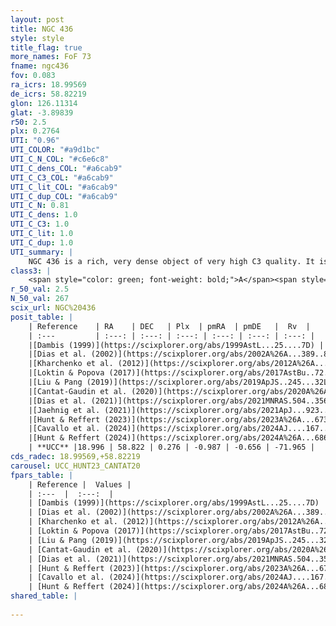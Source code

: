 ```yaml
---
layout: post
title: NGC 436
style: style
title_flag: true
more_names: FoF 73
fname: ngc436
fov: 0.083
ra_icrs: 18.99569
de_icrs: 58.82219
glon: 126.11314
glat: -3.89839
r50: 2.5
plx: 0.2764
UTI: "0.96"
UTI_COLOR: "#a9d1bc"
UTI_C_N_COL: "#c6e6c8"
UTI_C_dens_COL: "#a6cab9"
UTI_C_C3_COL: "#a6cab9"
UTI_C_lit_COL: "#a6cab9"
UTI_C_dup_COL: "#a6cab9"
UTI_C_N: 0.81
UTI_C_dens: 1.0
UTI_C_C3: 1.0
UTI_C_lit: 1.0
UTI_C_dup: 1.0
UTI_summary: |
    NGC 436 is a rich, very dense object of very high C3 quality. It is very well-studied in the literature.
class3: |
    <span style="color: green; font-weight: bold;">A</span><span style="color: green; font-weight: bold;">A</span>
r_50_val: 2.5
N_50_val: 267
scix_url: NGC%20436
posit_table: |
    | Reference    | RA    | DEC   | Plx  | pmRA  | pmDE   |  Rv  |
    | :---         | :---: | :---: | :---: | :---: | :---: | :---: |
    |[Dambis (1999)](https://scixplorer.org/abs/1999AstL...25....7D) | 18.992 | 58.812 | -- | -- | -- | -- |
    |[Dias et al. (2002)](https://scixplorer.org/abs/2002A%26A...389..871D) | 18.992 | 58.812 | -- | -0.38 | -0.9 | -73.78 |
    |[Kharchenko et al. (2012)](https://scixplorer.org/abs/2012A%26A...543A.156K) | 18.996 | 58.811 | -- | -1.9 | -2.15 | -- |
    |[Loktin & Popova (2017)](https://scixplorer.org/abs/2017AstBu..72..257L) | 18.99 | 58.812 | -- | -1.786 | -4.306 | -74.3 |
    |[Liu & Pang (2019)](https://scixplorer.org/abs/2019ApJS..245...32L) | 19.059 | 58.827 | 0.276 | -1.054 | -0.537 | -- |
    |[Cantat-Gaudin et al. (2020)](https://scixplorer.org/abs/2020A%26A...640A...1C) | 19.001 | 58.82 | 0.262 | -0.986 | -0.577 | -- |
    |[Dias et al. (2021)](https://scixplorer.org/abs/2021MNRAS.504..356D) | 18.996 | 58.825 | 0.266 | -0.993 | -0.578 | -79.758 |
    |[Jaehnig et al. (2021)](https://scixplorer.org/abs/2021ApJ...923..129J) | 19.001 | 58.82 | 0.299 | -0.986 | -0.56 | -- |
    |[Hunt & Reffert (2023)](https://scixplorer.org/abs/2023A%26A...673A.114H) | 19.001 | 58.815 | 0.277 | -0.981 | -0.664 | -72.821 |
    |[Cavallo et al. (2024)](https://scixplorer.org/abs/2024AJ....167...12C) | 18.993 | 58.828 | 0.28 | -- | -- | -- |
    |[Hunt & Reffert (2024)](https://scixplorer.org/abs/2024A%26A...686A..42H) | 19.001 | 58.815 | 0.277 | -0.981 | -0.664 | -72.821 |
    | **UCC** |18.996 | 58.822 | 0.276 | -0.987 | -0.656 | -71.965 | 
cds_radec: 18.99569,+58.82219
carousel: UCC_HUNT23_CANTAT20
fpars_table: |
    | Reference |  Values |
    | :---  |  :---:  |
    | [Dambis (1999)](https://scixplorer.org/abs/1999AstL...25....7D) | `E_B-V_=0.47, DM0=12.07, log_age_=7.8` |
    | [Dias et al. (2002)](https://scixplorer.org/abs/2002A%26A...389..871D) | `E(B-V)=0.4, Dist=2400.0, Age=8.26, [Fe/H]=-0.55` |
    | [Kharchenko et al. (2012)](https://scixplorer.org/abs/2012A%26A...543A.156K) | `e_bv=0.46, distance=3000, log_age=7.925` |
    | [Loktin & Popova (2017)](https://scixplorer.org/abs/2017AstBu..72..257L) | `E(B-V)=0.452, Dmod=12.395, logt=7.922` |
    | [Liu & Pang (2019)](https://scixplorer.org/abs/2019ApJS..245...32L) | `Age=0.589, Z=-2.0` |
    | [Cantat-Gaudin et al. (2020)](https://scixplorer.org/abs/2020A%26A...640A...1C) | `AVNN=1.4, DMNN=12.46, AgeNN=7.75` |
    | [Dias et al. (2021)](https://scixplorer.org/abs/2021MNRAS.504..356D) | `Av=1.59, Dist=2743, logage=7.861, [Fe/H]=-0.122` |
    | [Hunt & Reffert (2023)](https://scixplorer.org/abs/2023A%26A...673A.114H) | `AV50=1.519, diffAV50=0.674, MOD50=12.499, logAge50=7.59` |
    | [Cavallo et al. (2024)](https://scixplorer.org/abs/2024AJ....167...12C) | `AV50=1.55, dMod50=12.52, logAge50=7.91, [Fe/H]50=0.27` |
    | [Hunt & Reffert (2024)](https://scixplorer.org/abs/2024A%26A...686A..42H) | `MassJ=1929.45` |
shared_table: |
    
---
```

